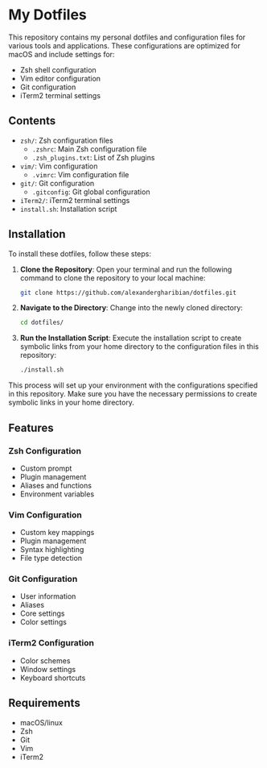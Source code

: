# My Dotfiles

This repository contains my personal dotfiles and configuration files for various tools and applications. These configurations are optimized for macOS and include settings for:

- Zsh shell configuration
- Vim editor configuration
- Git configuration
- iTerm2 terminal settings

## Contents

- `zsh/`: Zsh configuration files
  - `.zshrc`: Main Zsh configuration file
  - `.zsh_plugins.txt`: List of Zsh plugins
- `vim/`: Vim configuration
  - `.vimrc`: Vim configuration file
- `git/`: Git configuration
  - `.gitconfig`: Git global configuration
- `iTerm2/`: iTerm2 terminal settings
- `install.sh`: Installation script

## Installation

To install these dotfiles, follow these steps:

1. **Clone the Repository**: Open your terminal and run the following command to clone the repository to your local machine:
   ```bash
   git clone https://github.com/alexandergharibian/dotfiles.git
   ```

2. **Navigate to the Directory**: Change into the newly cloned directory:
   ```bash
   cd dotfiles/
   ```

3. **Run the Installation Script**: Execute the installation script to create symbolic links from your home directory to the configuration files in this repository:
   ```bash
   ./install.sh
   ```

This process will set up your environment with the configurations specified in this repository. Make sure you have the necessary permissions to create symbolic links in your home directory.

## Features

### Zsh Configuration
- Custom prompt
- Plugin management
- Aliases and functions
- Environment variables

### Vim Configuration
- Custom key mappings
- Plugin management
- Syntax highlighting
- File type detection

### Git Configuration
- User information
- Aliases
- Core settings
- Color settings

### iTerm2 Configuration
- Color schemes
- Window settings
- Keyboard shortcuts

## Requirements

- macOS/linux
- Zsh
- Git
- Vim
- iTerm2